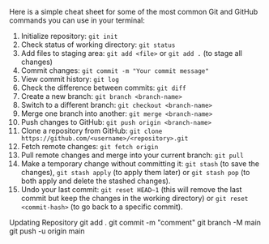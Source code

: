 Here is a simple cheat sheet for some of the most common Git and GitHub commands you can use in your terminal:

1. Initialize repository: `git init`
2. Check status of working directory: `git status`
3. Add files to staging area: `git add <file>` or `git add .` (to stage all changes)
4. Commit changes: `git commit -m "Your commit message"`
5. View commit history: `git log`
6. Check the difference between commits: `git diff`
7. Create a new branch: `git branch <branch-name>`
8. Switch to a different branch: `git checkout <branch-name>`
9. Merge one branch into another: `git merge <branch-name>`
10. Push changes to GitHub: `git push origin <branch-name>`
11. Clone a repository from GitHub: `git clone https://github.com/<username>/<repository>.git`
12. Fetch remote changes: `git fetch origin`
13. Pull remote changes and merge into your current branch: `git pull`
14. Make a temporary change without committing it: `git stash` (to save the changes), `git stash apply` (to apply them later) or `git stash pop` (to both apply and delete the stashed changes).
15. Undo your last commit: `git reset HEAD~1` (this will remove the last commit but keep the changes in the working directory) or `git reset <commit-hash>` (to go back to a specific commit).

Updating Repository
git add .
git commit -m "comment"
git branch -M main
git push -u origin main